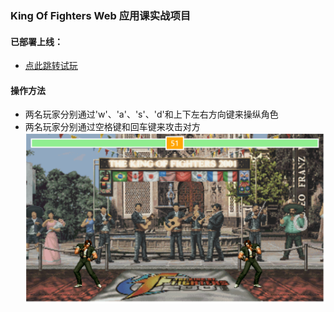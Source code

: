 ### King Of Fighters Web 应用课实战项目

#### 已部署上线：

- [点此跳转试玩](https://iamsjw.com/kof/)

#### 操作方法

- 两名玩家分别通过'w'、'a'、's'、'd'和上下左右方向键来操纵角色
- 两名玩家分别通过空格键和回车键来攻击对方
  ![](https://raw.githubusercontent.com/sjw1997/King-Of-Fighters/master/static/images/result/1679222878791.jpg)
